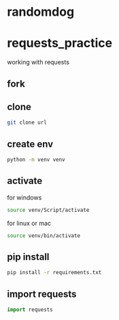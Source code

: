 # randomdog
# requests_practice

working with requests

## fork

## clone
```bash
git clone url
```

## create env
```bash
python -m venv venv
```

## activate
for windows
```bash
source venv/Script/activate
```
for linux or mac
```bash
source venv/bin/activate
```

## pip install
```bash
pip install -r requirements.txt
```

## import requests
```python
import requests
```